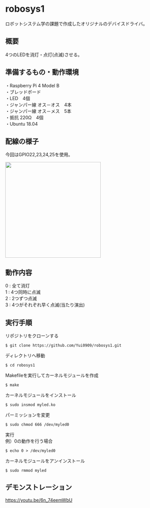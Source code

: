 # robosys1
ロボットシステム学の課題で作成したオリジナルのデバイスドライバ。

## 概要
4つのLEDを消灯・点灯(点滅)させる。

## 準備するもの・動作環境
・Raspberry Pi 4 Model B  
・ブレッドボード  
・LED　4個  
・ジャンパー線 オス－オス　4本  
・ジャンパー線 オス－メス　5本  
・抵抗 220Ω　4個  
・Ubuntu 18.04　　

## 配線の様子
今回はGPIO22,23,24,25を使用。  
  
<img src="https://user-images.githubusercontent.com/72923980/101601938-a70e9200-3a40-11eb-8e78-276d45d56692.jpg" width="300">

## 動作内容
0 : 全て消灯  
1 : 4つ同時に点滅  
2 : 2つずつ点滅  
3 : 4つがそれぞれ早く点滅(当たり演出)  

## 実行手順
リポジトリをクローンする  
~~~
$ git clone https://github.com/Yui0909/robosys1.git
~~~  
ディレクトリへ移動  
~~~
$ cd robosys1
~~~  
Makefileを実行してカーネルモジュールを作成  
~~~
$ make
~~~  
カーネルモジュールをインストール
~~~
$ sudo insmod myled.ko
~~~  
パーミッションを変更  
~~~
$ sudo chmod 666 /dev/myled0
~~~  
実行  
例）0の動作を行う場合  
~~~
$ echo 0 > /dev/myled0
~~~   
カーネルモジュールをアンインストール  
~~~
$ sudo rmmod myled
~~~  

## デモンストレーション
https://youtu.be/6n_74eemWbU
